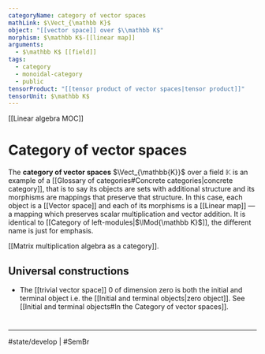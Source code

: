 ```yaml
---
categoryName: category of vector spaces
mathLink: $\Vect_{\mathbb K}$
object: "[[vector space]] over $\\mathbb K$"
morphism: $\mathbb K$-[[linear map]]
arguments:
  - $\mathbb K$ [[field]]
tags:
  - category
  - monoidal-category
  - public
tensorProduct: "[[tensor product of vector spaces|tensor product]]"
tensorUnit: $\mathbb K$
---
```


[[Linear algebra MOC]]
# Category of vector spaces
The **category of vector spaces** $\Vect_{\mathbb{K}}$ over a field $\mathbb{K}$ is an example of a [[Glossary of categories#Concrete categories|concrete category]],
that is to say its objects are sets with additional structure
and its morphisms are mappings that preserve that structure.
In this case, each object is a [[Vector space]]
and each of its morphisms is a [[Linear map]] 
— a mapping which preserves scalar multiplication and vector addition.
It is identical to [[Category of left-modules|$\lMod{\mathbb K}$]], the different name is just for emphasis.

[[Matrix multiplication algebra as a category]].

## Universal constructions
- The [[trivial vector space]] $0$ of dimension zero is both the initial and terminal object
  i.e. the [[Initial and terminal objects|zero object]].
  See [[Initial and terminal objects#In the Category of vector spaces]].

#
---
#state/develop | #SemBr
